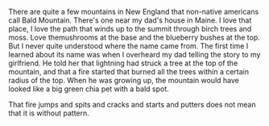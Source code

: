 There are quite a few mountains in New England that non-native americans call Bald Mountain. There's one near my dad's house in Maine.  I love that place, I love the path that winds up to the summit through birch trees and moss. Love themushrooms at the base and the blueberry bushes at the top. But I never quite understood where the name came from. The first time I learned about its name was when I overheard my dad telling the story to my girlfriend. He told her that lightning had struck a tree at the top of the mountain, and that a fire started that burned all the trees within a certain radius of the top. When he was growing up, the mountain would have looked like a big green chia pet with a bald spot.

That fire jumps and spits and cracks and starts and putters does not mean that it is without pattern. 